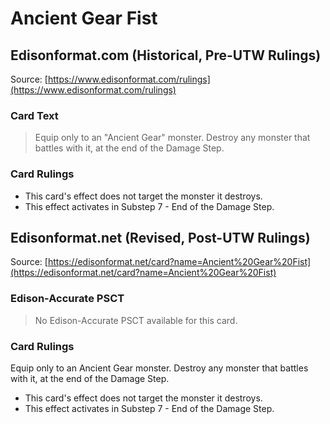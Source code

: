 # Ancient Gear Fist

## Edisonformat.com (Historical, Pre-UTW Rulings)

Source: [https://www.edisonformat.com/rulings](https://www.edisonformat.com/rulings)

### Card Text

> Equip only to an "Ancient Gear" monster. Destroy any monster that battles with it, at the end of the Damage Step.

### Card Rulings

*   This card's effect does not target the monster it destroys.
*   This effect activates in Substep 7 - End of the Damage Step.

## Edisonformat.net (Revised, Post-UTW Rulings)

Source: [https://edisonformat.net/card?name=Ancient%20Gear%20Fist](https://edisonformat.net/card?name=Ancient%20Gear%20Fist)

### Edison-Accurate PSCT

> No Edison-Accurate PSCT available for this card.

### Card Rulings

Equip only to an Ancient Gear monster. Destroy any monster that battles with it, at the end of the Damage Step.
*   This card's effect does not target the monster it destroys.
*   This effect activates in Substep 7 - End of the Damage Step.
            